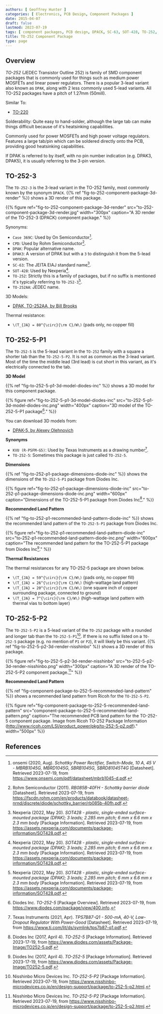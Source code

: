 ```yaml
---
authors: [ Geoffrey Hunter ]
categories: [ Electronics, PCB Design, Component Packages ]
date: 2015-04-07
draft: false
lastmod: 2023-07-19
tags: [ component packages, PCB design, DPACK, SC-63, SOT-428, TO-252, TO-252AA, CPD, Case 369C ]
title: TO-252 Component Package
type: page
---
```


## Overview

_TO-252_ (JEDEC Transistor Outline 252) is family of SMD component packages that is commonly used for things such as medium power MOSFETs and linear power regulators. There is a popular 3-lead variant also known as `DPAK`, along with 2 less commonly used 5-lead variants. All TO-252 packages have a pitch of 1.27mm (50mill).

Similar To:

* [TO-220](../to-220-component-package)

Solderability: Quite easy to hand-solder, although the large tab can make things difficult because of it's heatsinking capabilities.

Commonly used for power MOSFETs and high power voltage regulators. Features a large tab/pin which can be soldered directly onto the PCB, providing good heatsinking capabilities.

If DPAK is referred to by itself, with no pin number indication (e.g. DPAK3, DPAK5), it is usually referring to the 3-pin version.

## TO-252-3

The `TO-252-3` is the 3-lead variant in the TO-252 family, most commonly known by the synonym `DPACK`. {{% ref "fig-to-252-component-package-3d-render" %}} shows a 3D render of this package.

{{% figure ref="fig-to-252-component-package-3d-render" src="to-252-component-package-3d-render.jpg" width="300px" caption="A 3D render of the TO-252-3 (DPACK) component package." %}}

Synonyms:

* `Case 369C`: Used by On Semiconductor[^onsemi-mbrb1045g-schottky-diode-ds].
* `CPD`: Used by Rohm Semiconductor[^rohm-semi-rb085b-40fh-schottky-diode-ds].
* `DPAK`: Popular alternative name.
* `DPAK3`: A version of DPAK but with a `3` to distinguish it from the 5-lead version.
* `SC-63`: The JEITA EIAJ standard name[^nexperia-sot-428-package-info].
* `SOT-428`: Used by Nexperia[^nexperia-sot-428-package-info].
* `TO-252`: Strictly this is a family of packages, but if no suffix is mentioned it's typically referring to `TO-252-3`[^nexperia-sot-428-package-info].
* `TO-252AA`: JEDEC name.

3D Models:

* [DPAK, TO-252AA, by Bill Brooks](http://www.3dcontentcentral.com/download-model.aspx?catalogid=171&amp;id=444823)

Thermal resistance:

* `\(T_{JA} = 80^{\circ}{\rm C}/W\)` (pads only, no copper fill)

## TO-252-5-P1

The `TO-252-5` is the 5-lead variant in the `TO-252` family with a square a shorter tab than the `TO-252-5-P2`. It is not as common as the 3-lead variant. Most of the time the middle lead (3rd lead) is cut short in this variant, as it's electrically connected to the tab.

**3D Model**

{{% ref "fig-to-252-5-p1-3d-model-diodes-inc" %}} shows a 3D model for this component package.

{{% figure ref="fig-to-252-5-p1-3d-model-diodes-inc" src="to-252-5-p1-3d-model-diodes-inc.png" width="400px" caption="3D model of the TO-252-5-P1 package[^diodes-inc-to-252-5-p1]." %}}

You can download 3D models from:

* [DPAK-5, by Alexey Olehnovich](http://www.3dcontentcentral.com/download-model.aspx?catalogid=171&amp;id=432344)

**Synonyms**

* `KVU (R-PSFM-G5)`: Used by Texas Instruments as a drawing number[^ti-tps7b87-q1-ldo-ds].
* `TO-252-5`: Sometimes this package is just called `TO-252-5`.

**Dimensions**

{{% ref "fig-to-252-p1-package-dimensions-diode-inc" %}} shows the dimensions of the `TO-252-5-P1` package from Diodes Inc.

{{% figure ref="fig-to-252-p1-package-dimensions-diode-inc" src="to-252-p1-package-dimensions-diode-inc.png" width="600px" caption="Dimensions of the TO-252-5-P1 package from Diodes Inc[^diodes-inc-to-252-5-p2-ds]." %}}

**Recommended Land Pattern**

{{% ref "fig-to-252-p1-recommended-land-pattern-diode-inc" %}} shows the recommended land pattern of the `TO-252-5-P1` package from Diodes Inc.

{{% figure ref="fig-to-252-p1-recommended-land-pattern-diode-inc" src="to-252-p1-recommended-land-pattern-diode-inc.png" width="600px" caption="The recommended land pattern for the TO-252-5-P1 package from Diodes Inc[^diodes-inc-to-252-5-p2-ds]." %}}

**Thermal Resistances**

The thermal resistances for any TO-252-5 package are shown below. 

* `\(T_{JA} = 59^{\circ}{\rm C}/W\)` (pads only, no copper fill)
* `\(T_{JA} = 26^{\circ}{\rm C}/W\)` (high-wattage land pattern)
* `\(T_{JA} = 20^{\circ}{\rm C}/W\)` (one square inch of copper surrounding package, connected to ground)
* `\(T_{JA} = 7^{\circ}{\rm C}/W\)` (high-wattage land pattern with thermal vias to bottom layer)

## TO-252-5-P2

The `TO-252-5-P2` is a 5-lead variant of the `TO-252` package with a rounded and longer tab than the `TO-252-5-P1`[^nisshinbo-to-252-5-p2]. If there is no suffix listed on a `TO-252-5` package (e.g. no mention of `P1` or `P2`), it will likely be this variant. {{% ref "fig-to-252-5-p2-3d-render-nisshinbo" %}} shows a 3D render of this package.

{{% figure ref="fig-to-252-5-p2-3d-render-nisshinbo" src="to-252-5-p2-3d-render-nisshinbo.png" width="300px" caption="A 3D render of the TO-252-5-P2 component package.[^nisshinbo-to-252-5-p2]" %}}

**Recommended Land Pattern**

{{% ref "fig-component-package-to-252-5-recommended-land-pattern" %}} shows a recommended land pattern from Ricoh for the `TO-252-5-P2`.

{{% figure ref="fig-component-package-to-252-5-recommended-land-pattern" src="component-package-to-252-5-recommended-land-pattern.png" caption="The recommended PCB land pattern for the TO-252-5 component package. Image from Ricoh TO-252 Package Information (http://www.ricoh.com/LSI/product_power/pkg/to-252-5-p2.pdf)." width="500px" %}}

## References

[^onsemi-mbrb1045g-schottky-diode-ds]: onsemi (2020, Aug). _Schottky Power Rectifier, Switch-Mode, 10 A, 45 V - MBRB1045G, MBRD1045G, SBRB1045G, SBRD81045T4G_ [Datasheet]. Retrieved 2023-07-19, from https://www.onsemi.com/pdf/datasheet/mbrb1045-d.pdf.
[^nexperia-sot-428-package-info]: Nexperia (2022, May 20). _SOT428 - plastic, single-ended surface-mounted package (DPAK); 3 leads; 2.285 mm pitch; 6 mm x 6.6 mm x 2.3 mm body_ [Package Information]. Retrieved 2023-07-19, from https://assets.nexperia.com/documents/package-information/SOT428.pdf.
[^nisshinbo-to-252-5-p2]: Nisshinbo Micro Devices Inc. _TO-252-5-P2_ [Package Information]. Retrieved 2023-07-19, from https://www.nisshinbo-microdevices.co.jp/en/design-support/package/to-252-5-p2.html.
[^diodes-inc-to-252-5-p1]: Diodes Inc. _TO-252-5_ [Package Overview]. Retrieved 2023-07-19, from https://www.diodes.com/package/view/400.info.
[^diodes-inc-to-252-5-p2-ds]: Diodes Inc (2017, April 4). _TO-252-5_ [Package Information]. Retrieved 2023-17-19, from https://www.diodes.com/assets/Package-Image/TO252-5.pdf.
[^ti-tps7b87-q1-ldo-ds]: Texas Instruments (2021, Apr). _TPS7B87-Q1 - 500-mA, 40-V, Low-Dropout Regulator With Power-Good_ [Datasheet]. Retrieved 2023-07-19, from https://www.ti.com/lit/ds/symlink/tps7b87-q1.pdf. 
[^rohm-semi-rb085b-40fh-schottky-diode-ds]: Rohm Semiconductor (2011). _RB085B-40FH - Schottky barrier diode_ [Datasheet]. Retrieved 2023-07-19, from https://fscdn.rohm.com/en/products/databook/datasheet-nrnd/discrete/diode/schottky_barrier/rb085b-40fh.pdf.  
